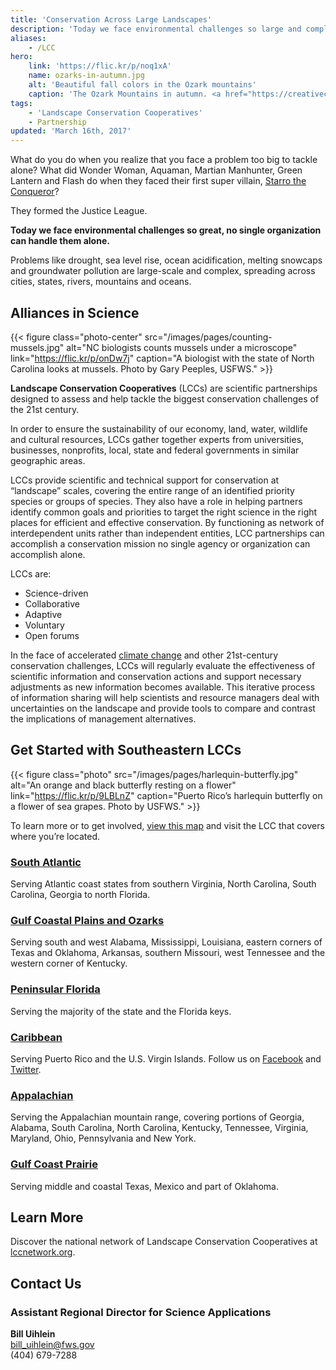 ```yaml
---
title: 'Conservation Across Large Landscapes'
description: 'Today we face environmental challenges so large and complex, no single organization can handle them alone. Landscape-level challenges require landscape-level partnerships based on science.'
aliases:
    - /LCC
hero:
    link: 'https://flic.kr/p/noq1xA'
    name: ozarks-in-autumn.jpg
    alt: 'Beautiful fall colors in the Ozark mountains'
    caption: 'The Ozark Mountains in autumn. <a href="https://creativecommons.org/licenses/by/2.0/legalcode">Creative Commons</a> photo by Oakley Originals.'
tags:
    - 'Landscape Conservation Cooperatives'
    - Partnership
updated: 'March 16th, 2017'
---
```

What do you do when you realize that you face a problem too big to tackle alone? What did Wonder Woman, Aquaman, Martian Manhunter, Green Lantern and Flash do when they faced their first super villain, [Starro the Conqueror](https://en.wikipedia.org/wiki/Starro)?

They formed the Justice League.

**Today we face environmental challenges so great, no single organization can handle them alone.**

Problems like drought, sea level rise, ocean acidification, melting snowcaps and groundwater pollution are large-scale and complex, spreading across cities, states, rivers, mountains and oceans.

## Alliances in Science

{{< figure class="photo-center" src="/images/pages/counting-mussels.jpg" alt="NC biologists counts mussels under a microscope" link="https://flic.kr/p/onDw7j" caption="A biologist with the state of North Carolina looks at mussels. Photo by Gary Peeples, USFWS." >}}

**Landscape Conservation Cooperatives** (LCCs) are scientific partnerships designed to assess and help tackle the biggest conservation challenges of the 21st century.

In order to ensure the sustainability of our economy, land, water, wildlife and cultural resources, LCCs gather together experts from universities, businesses, nonprofits, local, state and federal governments in similar geographic areas.

LCCs provide scientific and technical support for conservation at “landscape” scales, covering the entire range of an identified priority species or groups of species. They also have a role in helping partners identify common goals and priorities to target the right science in the right places for efficient and effective conservation. By functioning as network of interdependent units rather than independent entities, LCC partnerships can accomplish a conservation mission no single agency or organization can accomplish alone.

LCCs are:

- Science-driven
- Collaborative
- Adaptive
- Voluntary
- Open forums

In the face of accelerated [climate change](/our-changing-climate) and other 21st-century conservation challenges, LCCs will regularly evaluate the effectiveness of scientific information and conservation actions and support necessary adjustments as new information becomes available. This iterative process of information sharing will help scientists and resource managers deal with uncertainties on the landscape and provide tools to compare and contrast the implications of management alternatives.

## Get Started with Southeastern LCCs

{{< figure class="photo" src="/images/pages/harlequin-butterfly.jpg" alt="An orange and black butterfly resting on a flower" link="https://flic.kr/p/9LBLnZ" caption="Puerto Rico’s harlequin butterfly on a flower of sea grapes. Photo by USFWS." >}}

To learn more or to get involved, [view this map](http://lccnetwork.org/find-an-lcc) and visit the LCC that covers where you’re located.

### [South Atlantic](http://www.southatlanticlcc.org/)
Serving Atlantic coast states from southern Virginia, North Carolina, South Carolina, Georgia to north Florida.

### [Gulf Coastal Plains and Ozarks](http://gcpolcc.org/)
Serving south and west Alabama, Mississippi, Louisiana, eastern corners of Texas and Oklahoma, Arkansas, southern Missouri, west Tennessee and the western corner of Kentucky.

### [Peninsular Florida](http://peninsularfloridalcc.org/)
Serving the majority of the state and the Florida keys.

### [Caribbean](http://caribbeanlcc.org/)
Serving Puerto Rico and the U.S. Virgin Islands.  Follow us on [Facebook](https://www.facebook.com/Caribbean-Landscape-Conservation-Cooperative-222151877909510/timeline/) and [Twitter](https://twitter.com/Caribbean_LCC).

### [Appalachian](http://applcc.org/)
Serving the Appalachian mountain range, covering portions of Georgia, Alabama, South Carolina, North Carolina, Kentucky, Tennessee, Virginia, Maryland, Ohio, Pennsylvania and New York.

### [Gulf Coast Prairie](http://gulfcoastprairielcc.org/)
Serving middle and coastal Texas, Mexico and part of Oklahoma.

## Learn More
Discover the national network of Landscape Conservation Cooperatives at [lccnetwork.org](http://lccnetwork.org/).

## Contact Us

### Assistant Regional Director for Science Applications

**Bill Uihlein**  
[bill_uihlein@fws.gov](mailto:bill_uihlein@fws.gov)  
(404) 679-7288
